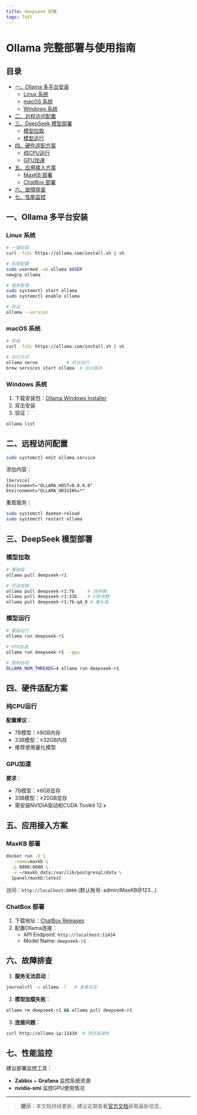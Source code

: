 ```yaml
---
title: deepseek 部署
tags: TeXt
---
```


# Ollama 完整部署与使用指南

## 目录

- [一、Ollama 多平台安装](#一ollama-多平台安装)
  - [Linux 系统](#linux-系统)
  - [macOS 系统](#macos-系统)
  - [Windows 系统](#windows-系统)
- [二、远程访问配置](#二远程访问配置)
- [三、DeepSeek 模型部署](#三deepseek-模型部署)
  - [模型拉取](#模型拉取)
  - [模型运行](#模型运行)
- [四、硬件适配方案](#四硬件适配方案)
  - [纯CPU运行](#纯cpu运行)
  - [GPU加速](#gpu加速)
- [五、应用接入方案](#五应用接入方案)
  - [MaxKB 部署](#maxkb-部署)
  - [ChatBox 部署](#chatbox-部署)
- [六、故障排查](#六故障排查)
- [七、性能监控](#七性能监控)

## 一、Ollama 多平台安装

### Linux 系统

```bash
# 一键安装
curl -fsSL https://ollama.com/install.sh | sh

# 权限配置
sudo usermod -aG ollama $USER
newgrp ollama

# 服务管理
sudo systemctl start ollama
sudo systemctl enable ollama

# 验证
ollama --version
```

### macOS 系统

```bash
# 安装
curl -fsSL https://ollama.com/install.sh | sh

# 运行方式
ollama serve           # 前台运行
brew services start ollama  # 后台服务
```

### Windows 系统

1. 下载安装包：[Ollama Windows Installer](https://ollama.com/download)
2. 双击安装
3. 验证：

```cmd
ollama list
```

## 二、远程访问配置

```bash
sudo systemctl edit ollama.service
```

添加内容：

```
[Service]
Environment="OLLAMA_HOST=0.0.0.0"
Environment="OLLAMA_ORIGINS=*"
```

重载服务：

```bash
sudo systemctl daemon-reload
sudo systemctl restart ollama
```

## 三、DeepSeek 模型部署

### 模型拉取

```bash
# 基础版
ollama pull deepseek-r1

# 可选规格
ollama pull deepseek-r1:7b     # 7B参数
ollama pull deepseek-r1:33b    # 33B参数
ollama pull deepseek-r1:7b-q4_0 # 量化版
```

### 模型运行

```bash
# 基础运行
ollama run deepseek-r1

# GPU加速
ollama run deepseek-r1 --gpu

# 限制线程
OLLAMA_NUM_THREADS=4 ollama run deepseek-r1
```

## 四、硬件适配方案

### 纯CPU运行

**配置建议**：

- 7B模型：≥8GB内存
- 33B模型：≥32GB内存
- 推荐使用量化模型

### GPU加速

**要求**：

- 7B模型：≥6GB显存
- 33B模型：≥20GB显存
- 需安装NVIDIA驱动和CUDA Toolkit 12.x

## 五、应用接入方案

### MaxKB 部署

```bash
docker run -d \
  --name=maxkb \
  -p 8080:8080 \
  -v ~/maxkb_data:/var/lib/postgresql/data \
  1panel/maxkb:latest
```

访问：`http://localhost:8080` (默认账号: admin/MaxKB@123...)

### ChatBox 部署

1. 下载地址：[ChatBox Releases](https://github.com/Bin-Huang/chatbox/releases)
2. 配置Ollama连接：
   - API Endpoint: `http://localhost:11434`
   - Model Name: `deepseek-r1`

## 六、故障排查

1. **服务无法启动**：

```bash
journalctl -u ollama -f   # 查看日志
```

2. **模型加载失败**：

```bash
ollama rm deepseek-r1 && ollama pull deepseek-r1
```

3. **连接问题**：

```bash
curl http://ollama-ip:11434  # 测试连通性
```

## 七、性能监控

建议部署监控工具：

- **Zabbix** + **Grafana** 监控系统资源
- **nvidia-smi** 监控GPU使用情况

---

> **提示**：本文档持续更新，建议定期查看[官方文档](https://ollama.com)获取最新信息。
